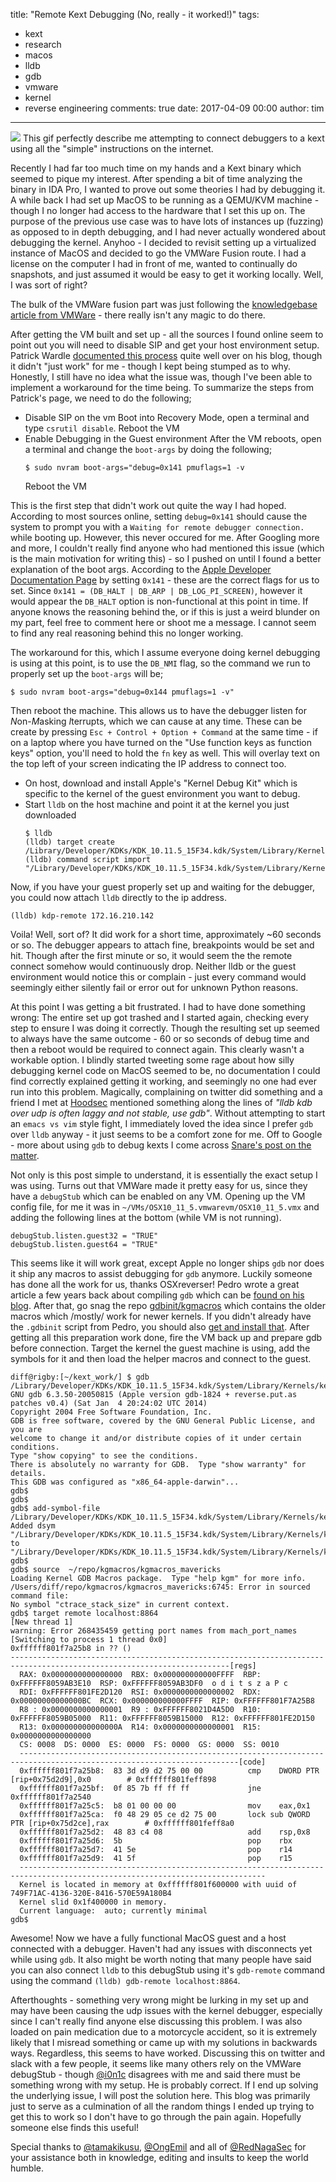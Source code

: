 title: "Remote Kext Debugging (No, really - it worked!)"
tags:
 - kext
 - research
 - macos
 - lldb
 - gdb
 - vmware
 - kernel
 - reverse engineering
comments: true
date: 2017-04-09 00:00
author: tim
---

![](/images/remote_kext_debugging/drinking.gif)
This gif perfectly describe me attempting to connect debuggers to a kext using all the "simple" instructions on the internet.

Recently I had far too much time on my hands and a Kext binary which seemed to pique my interest. After spending a bit of time analyzing the binary in IDA Pro, I wanted to prove out some theories I had by debugging it. A while back I had set up MacOS to be running as a QEMU/KVM machine - though I no longer had access to the hardware that I set this up on. The purpose of the previous use case was to have lots of instances up (fuzzing) as opposed to in depth debugging, and I had never actually wondered about debugging the kernel. Anyhoo - I decided to revisit setting up a virtualized instance of MacOS and decided to go the VMWare Fusion route. I had a license on the computer I had in front of me, wanted to continually do snapshots, and just assumed it would be easy to get it working locally. Well, I was sort of right?
<!-- more -->

The bulk of the VMWare fusion part was just following the [knowledgebase article from VMWare](https://kb.vmware.com/selfservice/microsites/search.do?language=en_US&cmd=displayKC&externalId=2129534) - there really isn't any magic to do there.

After getting the VM built and set up - all the sources I found online seem to point out you will need to disable SIP and get your host environment setup. Patrick Wardle [documented this process](https://objective-see.com/blog.html#blogEntry9) quite well over on his blog, though it didn't "just work" for me - though I kept being stumped as to why. Honestly, I still have no idea what the issue was, though I've been able to implement a workaround for the time being.
To summarize the steps from Patrick's page, we need to do the following;

 - Disable SIP on the vm
   Boot into Recovery Mode, open a terminal and type `csrutil disable`.
   Reboot the VM
 - Enable Debugging in the Guest environment
   After the VM reboots, open a terminal and change the `boot-args` by doing the following;
   ```
   $ sudo nvram boot-args="debug=0x141 pmuflags=1 -v
   ```
   Reboot the VM

This is the first step that didn't work out quite the way I had hoped. According to most sources online, setting `debug=0x141` should cause the system to prompt you with a `Waiting for remote debugger connection.` while booting up. However, this never occured for me. After Googling more and more, I couldn't really find anyone who had mentioned this issue (which is the main motivation for writing this) - so I pushed on until I found a better explanation of the boot args. According to the [Apple Developer Documentation Page](https://developer.apple.com/library/content/documentation/Darwin/Conceptual/KernelProgramming/build/build.html#//apple_ref/doc/uid/TP30000905-CH221-BABDGEGF) by setting `0x141` - these are the correct flags for us to set. Since `0x141 = (DB_HALT | DB_ARP | DB_LOG_PI_SCREEN)`, however it would appear the `DB_HALT` option is non-functional at this point in time. If anyone knows the reasoning behind the, or if this is just a weird blunder on my part, feel  free to comment here or shoot me a message. I cannot seem to find any real reasoning behind this no longer working.

The workaround for this, which I assume everyone doing kernel debugging is using at this point, is to use the `DB_NMI` flag, so the command we run to properly set up the `boot-args` will be;
   ```
   $ sudo nvram boot-args="debug=0x144 pmuflags=1 -v"
   ```
Then reboot the machine.
This allows us to have the debugger listen for *N*on-*M*asking *I*terrupts, which we can cause at any time. These can be create by pressing `Esc + Control + Option + Command` at the same time - if on a laptop where you  have turned on the "Use function keys as function keys" option, you'll need to hold the `fn` key as well. This will overlay text on the top left of your screen indicating the IP address to connect too.

 - On host, download and install Apple's "Kernel Debug Kit" which is specific to the kernel
   of the guest environment you want to debug.
 - Start `lldb` on the host machine and point it at the kernel you just downloaded
   ```
   $ lldb
   (lldb) target create /Library/Developer/KDKs/KDK_10.11.5_15F34.kdk/System/Library/Kernels/kernel.development
   (lldb) command script import "/Library/Developer/KDKs/KDK_10.11.5_15F34.kdk/System/Library/Kernels/kernel.dSYM/Contents/Resources/DWARF/../Python/kernel.py
   ```

Now, if you have your guest properly set up and waiting for the debugger, you could now attach `lldb` directly to the ip address.
   ```
   (lldb) kdp-remote 172.16.210.142
   ```

Voila! Well, sort of? It did work for a short time, approximately ~60 seconds or so. The debugger appears to attach fine, breakpoints would be set and hit. Though after the first minute or so, it would seem the the remote connect somehow would continuously drop. Neither lldb or the guest environment would notice this or complain - just every command would seemingly either silently fail or error out for unknown Python reasons.

At this point I was getting a bit frustrated. I had to have done something wrong: The entire set up got trashed and I started again, checking every step to ensure I was doing it correctly. Though the resulting set up seemed to always have the same outcome - 60 or so seconds of debug time and then a reboot would be required to connect again. This clearly wasn't a workable option. I blindly started tweeting some rage about how silly debugging kernel code on MacOS seemed to be, no documentation I could find correctly explained getting it working, and seemingly no one had ever run into this problem. Magically, complaining on twitter did something and a friend I met at [Hoodsec](https://www.hoodsec.org) mentioned something along the lines of _"lldb kdb over udp is often laggy and not stable, use gdb"_. Without attempting to start an `emacs vs vim` style fight, I immediately loved the idea since I prefer `gdb` over `lldb` anyway - it just seems to be a comfort zone for me. Off to Google - more about using `gdb` to debug kexts I come across [Snare's post on the matter](http://ho.ax/posts/2012/02/vmware-hardware-debugging/).

Not only is this post simple to understand, it is essentially the exact setup I was using. Turns out that VMWare made it pretty easy for us, since they have a `debugStub` which can be enabled on any VM. Opening up the VM config file, for me it was in `~/VMs/OSX10_11_5.vmwarevm/OSX10_11_5.vmx` and adding the following lines at the bottom (while VM is not running).
```
debugStub.listen.guest32 = "TRUE"
debugStub.listen.guest64 = "TRUE"
```
This seems like it will work great, except Apple no longer ships `gdb` nor does it ship any macros to assist debugging for `gdb` anymore. Luckily someone has done all the work for us, thanks OSXreverser! Pedro wrote a great article a few years back about compiling `gdb` which can be [found on his blog](https://reverse.put.as/2013/03/20/how-to-compile-gdb-in-mountain-lion-updated/). After that, go snag the repo [gdbinit/kgmacros](https://github.com/gdbinit/kgmacros) which contains the older macros which /mostly/ work for newer kernels. If you didn't already have the `.gdbinit` script from Pedro, you should also [get and install that](https://github.com/gdbinit/Gdbinit). After getting all this preparation work done, fire the VM back up and prepare gdb before connection. Target the kernel the guest machine is using, add the symbols for it and then load the helper macros and connect to the guest.
```
diff@rigby:[~/kext_work/] $ gdb /Library/Developer/KDKs/KDK_10.11.5_15F34.kdk/System/Library/Kernels/kernel
GNU gdb 6.3.50-20050815 (Apple version gdb-1824 + reverse.put.as patches v0.4) (Sat Jan  4 20:24:02 UTC 2014)
Copyright 2004 Free Software Foundation, Inc.
GDB is free software, covered by the GNU General Public License, and you are
welcome to change it and/or distribute copies of it under certain conditions.
Type "show copying" to see the conditions.
There is absolutely no warranty for GDB.  Type "show warranty" for details.
This GDB was configured as "x86_64-apple-darwin"...
gdb$
gdb$
gdb$ add-symbol-file /Library/Developer/KDKs/KDK_10.11.5_15F34.kdk/System/Library/Kernels/kernel.dSYM/
Added dsym "/Library/Developer/KDKs/KDK_10.11.5_15F34.kdk/System/Library/Kernels/kernel.dSYM/" to "/Library/Developer/KDKs/KDK_10.11.5_15F34.kdk/System/Library/Kernels/kernel.dSYM/Contents/Resources/DWARF/kernel".
gdb$
gdb$ source  ~/repo/kgmacros/kgmacros_mavericks
Loading Kernel GDB Macros package.  Type "help kgm" for more info.
/Users/diff/repo/kgmacros/kgmacros_mavericks:6745: Error in sourced command file:
No symbol "ctrace_stack_size" in current context.
gdb$ target remote localhost:8864
[New thread 1]
warning: Error 268435459 getting port names from mach_port_names
[Switching to process 1 thread 0x0]
0xffffff801f7a25b8 in ?? ()
-----------------------------------------------------------------------------------------------------------------------[regs]
  RAX: 0x0000000000000000  RBX: 0x000000000000FFFF  RBP: 0xFFFFFF8059AB3E10  RSP: 0xFFFFFF8059AB3DF0  o d i t s z a P c
  RDI: 0xFFFFFF801FE2D120  RSI: 0x0000000000000002  RDX: 0x00000000000000BC  RCX: 0x000000000000FFFF  RIP: 0xFFFFFF801F7A25B8
  R8 : 0x0000000000000001  R9 : 0xFFFFFF8021D4A5D0  R10: 0xFFFFFF8059B05000  R11: 0xFFFFFF8059B15000  R12: 0xFFFFFF801FE2D150
  R13: 0x000000000000000A  R14: 0x0000000000000001  R15: 0x0000000000000000
  CS: 0008  DS: 0000  ES: 0000  FS: 0000  GS: 0000  SS: 0010
  -----------------------------------------------------------------------------------------------------------------------[code]
  0xffffff801f7a25b8:  83 3d d9 d2 75 00 00          cmp    DWORD PTR [rip+0x75d2d9],0x0        # 0xffffff801feff898
  0xffffff801f7a25bf:  0f 85 7b ff ff ff             jne    0xffffff801f7a2540
  0xffffff801f7a25c5:  b8 01 00 00 00                mov    eax,0x1
  0xffffff801f7a25ca:  f0 48 29 05 ce d2 75 00       lock sub QWORD PTR [rip+0x75d2ce],rax        # 0xffffff801feff8a0
  0xffffff801f7a25d2:  48 83 c4 08                   add    rsp,0x8
  0xffffff801f7a25d6:  5b                            pop    rbx
  0xffffff801f7a25d7:  41 5e                         pop    r14
  0xffffff801f7a25d9:  41 5f                         pop    r15
  -----------------------------------------------------------------------------------------------------------------------------
  Kernel is located in memory at 0xffffff801f600000 with uuid of 749F71AC-4136-320E-8416-570E59A180B4
  Kernel slid 0x1f400000 in memory.
  Current language:  auto; currently minimal
gdb$
```

Awesome! Now we have a fully functional MacOS guest and a host connected with a debugger. Haven't had any issues with disconnects yet while using `gdb`. It also might be worth noting that many people have said you can also connect `lldb` to this debugStub using it's `gdb-remote` command using the command `(lldb) gdb-remote localhost:8864`.

Afterthoughts - something very wrong might be lurking in my set up and may have been causing the udp issues with the kernel debugger,  especially since I can't really find anyone else discussing this problem. I was also loaded on pain medication due to a motorcycle  accident, so it is extremely likely that I misread something or came up with my solutions in backwards ways. Regardless, this seems to have worked. Discussing this on twitter and slack with a few people, it seems like many others rely on the VMWare debugStub - though [@i0n1c](https://twitter.com/i0n1c) disagrees with me and said there must be something wrong with my setup. He is probably correct. If I end up solving the underlying issue, I will post the solution here. This blog was primarily just to serve as a culmination of all the random things I ended up trying to get this to work so I don't have to go through the pain again. Hopefully someone else finds this useful!

Special thanks to [@tamakikusu](https://twitter.com/tamakikusu), [@OngEmil](https://twitter.com/OngEmil) and all of [@RedNagaSec](https://twitter.com/RedNagaSec) for your assistance both in knowledge, editing and insults to keep the world humble.